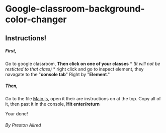 # Google-classroom-background-color-changer
## Instructions!
##### First,
Go to google classroom,
**Then click on one of your classes** * *(It will not be resticted to that class)* *
right click and go to inspect element,
they navagate to the "**console tab**" Right by "**Element**."

##### Then,
Go to the file [Main.js](main.js), open it their are instructions on at the top.
Copy all of it,
then past it in the console,
**Hit enter/return**

Your done!

###### By Preston Allred
